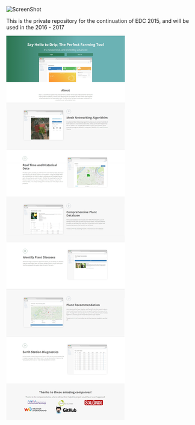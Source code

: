 ![ScreenShot](http://precisionfarming.tk/img/logo.png?style=centerme)


This is the private repository for the continuation of EDC 2015, and will be used in the 2016 - 2017

![ScreenShot](features.jpg)
